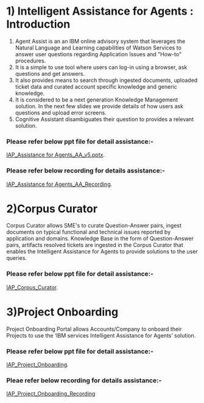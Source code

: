 # 1) Intelligent Assistance for Agents : Introduction

1. Agent Assist is an an IBM online advisory system that leverages the Natural Language and Learning capabilities of Watson Services to answer user questions regarding Application Issues and "How-to" procedures.
2. It is a simple to use tool where users can log-in using a browser, ask questions and get answers. 
3. It also provides means to search through ingested documents, uploaded ticket data and curated account specific knowledge and generic knowledge.  
4. It is considered to be a next generation Knowledge Management solution. In the next few slides we provide details of how users ask questions and upload error screens. 
5. Cognitive Assistant disambiguates their question to provides a relevant solution.

### Please refer below ppt file for detail assistance:-
[IAP_Assistance for Agents_AA_v5.pptx](https://ibm.box.com/s/zqy45rjaf5dhlm2t1gz4k6bxr4luna6y).

### Please refer below recording for details assistance:-
[IAP_Assistance for Agents_AA_Recording](https://ibm.box.com/s/ze7tu69bc2hlsi8wu4pxw4d73bnzhyj4).

# 2)Corpus Curator 

 Corpus Curator allows SME's to curate Question-Answer pairs, ingest documents on typical functional and technical issues reported by application and domains. 
Knowledge Base in the form of Question-Answer pairs, artifacts resolved tickets are ingested in the Corpus Curator that enables the Intelligent Assistance for Agents to provide solutions to the user queries.

### Please refer below ppt file for detail assistance:-

[IAP_Corpus_Curator](https://ibm.box.com/s/5xp3l4j66qgsfeokrjlgiyiv4xjwuqpg).


# 3)Project Onboarding 

Project Onboarding Portal allows Accounts/Company to onboard their Projects to use the ‘IBM services Intelligent Assistance for Agents’ solution.

### Please refer below ppt file for detail assistance:-
[IAP_Project_Onboarding](https://ibm.box.com/s/nlk35mhf105nh6ysdfmrym62fjh86nuj).

### Pleae refer below recording for details assistance:-
[IAP_Project_Onboarding_Recording](https://ibm.box.com/s/nf4ld8ljswhmys4lflfgageh0o9k1bqg)
